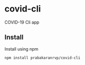 # covid-cli
COVID-19 Cli app


## Install
Install using npm

```
npm install prabakaranrvp/covid-cli
```
